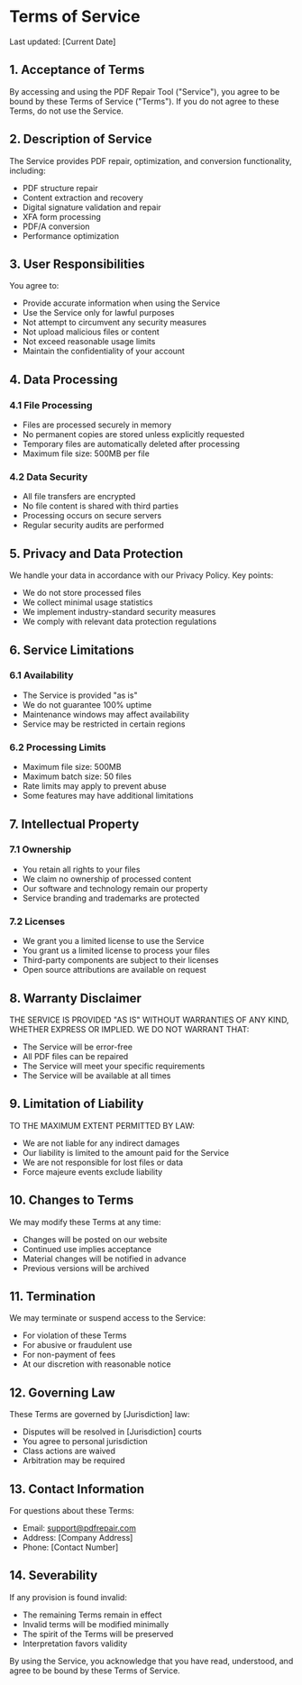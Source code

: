 # Terms of Service

Last updated: [Current Date]

## 1. Acceptance of Terms

By accessing and using the PDF Repair Tool ("Service"), you agree to be bound by these Terms of Service ("Terms"). If you do not agree to these Terms, do not use the Service.

## 2. Description of Service

The Service provides PDF repair, optimization, and conversion functionality, including:
- PDF structure repair
- Content extraction and recovery
- Digital signature validation and repair
- XFA form processing
- PDF/A conversion
- Performance optimization

## 3. User Responsibilities

You agree to:
- Provide accurate information when using the Service
- Use the Service only for lawful purposes
- Not attempt to circumvent any security measures
- Not upload malicious files or content
- Not exceed reasonable usage limits
- Maintain the confidentiality of your account

## 4. Data Processing

### 4.1 File Processing
- Files are processed securely in memory
- No permanent copies are stored unless explicitly requested
- Temporary files are automatically deleted after processing
- Maximum file size: 500MB per file

### 4.2 Data Security
- All file transfers are encrypted
- No file content is shared with third parties
- Processing occurs on secure servers
- Regular security audits are performed

## 5. Privacy and Data Protection

We handle your data in accordance with our Privacy Policy. Key points:
- We do not store processed files
- We collect minimal usage statistics
- We implement industry-standard security measures
- We comply with relevant data protection regulations

## 6. Service Limitations

### 6.1 Availability
- The Service is provided "as is"
- We do not guarantee 100% uptime
- Maintenance windows may affect availability
- Service may be restricted in certain regions

### 6.2 Processing Limits
- Maximum file size: 500MB
- Maximum batch size: 50 files
- Rate limits may apply to prevent abuse
- Some features may have additional limitations

## 7. Intellectual Property

### 7.1 Ownership
- You retain all rights to your files
- We claim no ownership of processed content
- Our software and technology remain our property
- Service branding and trademarks are protected

### 7.2 Licenses
- We grant you a limited license to use the Service
- You grant us a limited license to process your files
- Third-party components are subject to their licenses
- Open source attributions are available on request

## 8. Warranty Disclaimer

THE SERVICE IS PROVIDED "AS IS" WITHOUT WARRANTIES OF ANY KIND, WHETHER EXPRESS OR IMPLIED. WE DO NOT WARRANT THAT:
- The Service will be error-free
- All PDF files can be repaired
- The Service will meet your specific requirements
- The Service will be available at all times

## 9. Limitation of Liability

TO THE MAXIMUM EXTENT PERMITTED BY LAW:
- We are not liable for any indirect damages
- Our liability is limited to the amount paid for the Service
- We are not responsible for lost files or data
- Force majeure events exclude liability

## 10. Changes to Terms

We may modify these Terms at any time:
- Changes will be posted on our website
- Continued use implies acceptance
- Material changes will be notified in advance
- Previous versions will be archived

## 11. Termination

We may terminate or suspend access to the Service:
- For violation of these Terms
- For abusive or fraudulent use
- For non-payment of fees
- At our discretion with reasonable notice

## 12. Governing Law

These Terms are governed by [Jurisdiction] law:
- Disputes will be resolved in [Jurisdiction] courts
- You agree to personal jurisdiction
- Class actions are waived
- Arbitration may be required

## 13. Contact Information

For questions about these Terms:
- Email: support@pdfrepair.com
- Address: [Company Address]
- Phone: [Contact Number]

## 14. Severability

If any provision is found invalid:
- The remaining Terms remain in effect
- Invalid terms will be modified minimally
- The spirit of the Terms will be preserved
- Interpretation favors validity

By using the Service, you acknowledge that you have read, understood, and agree to be bound by these Terms of Service. 